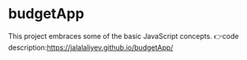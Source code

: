 # budgetApp
This project embraces some of the basic JavaScript concepts.
👉code description:https://jalalaliyev.github.io/budgetApp/
